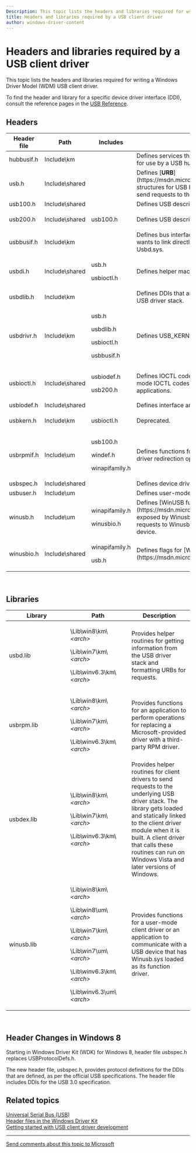 ```yaml
---
Description: This topic lists the headers and libraries required for writing a Windows Driver Model (WDM) USB client driver.
title: Headers and libraries required by a USB client driver
author: windows-driver-content
---
```


# Headers and libraries required by a USB client driver


This topic lists the headers and libraries required for writing a Windows Driver Model (WDM) USB client driver.

To find the header and library for a specific device driver interface (DDI), consult the reference pages in the [USB Reference](https://msdn.microsoft.com/library/windows/hardware/ff540134).

## Headers


<table>
<colgroup>
<col width="25%" />
<col width="25%" />
<col width="25%" />
<col width="25%" />
</colgroup>
<thead>
<tr class="header">
<th>Header file</th>
<th>Path</th>
<th>Includes</th>
<th>Description</th>
</tr>
</thead>
<tbody>
<tr class="odd">
<td>hubbusif.h</td>
<td>Include\km</td>
<td></td>
<td>Defines services that are exported by the USB port driver and are available for use by a USB hub driver.</td>
</tr>
<tr class="even">
<td>usb.h</td>
<td>Include\shared</td>
<td></td>
<td>Defines [<strong>URB</strong>](https://msdn.microsoft.com/library/windows/hardware/ff538923) structures for USB Request Blocks (URBs) required by a client driver to send requests to the USB driver stack.</td>
</tr>
<tr class="odd">
<td>usb100.h</td>
<td>Include\shared</td>
<td></td>
<td>Defines USB descriptors, as per the official USB 1.0 specification.</td>
</tr>
<tr class="even">
<td>usb200.h</td>
<td>Include\shared</td>
<td><p>usb100.h</p></td>
<td>Defines USB descriptors, as per the official USB 2.0 specification.</td>
</tr>
<tr class="odd">
<td>usbbusif.h</td>
<td>Include\km</td>
<td></td>
<td>Defines bus interfaces that are defined for a USB client driver (FDO) that wants to link directly to the port driver instead of linking directly to Usbd.sys.</td>
</tr>
<tr class="even">
<td>usbdi.h</td>
<td>Include\shared</td>
<td><p>usb.h</p>
<p>usbioctl.h</p></td>
<td>Defines helper macros for formatting URBs for specific types of requests.</td>
</tr>
<tr class="odd">
<td>usbdlib.h</td>
<td>Include\km</td>
<td></td>
<td>Defines DDIs that are used by a USB client driver to send requests to the USB driver stack.</td>
</tr>
<tr class="even">
<td>usbdrivr.h</td>
<td>Include\km</td>
<td><p>usb.h</p>
<p>usbdlib.h</p>
<p>usbioctl.h</p>
<p>usbbusif.h</p></td>
<td>Defines USB_KERNEL_IOCTL.</td>
</tr>
<tr class="odd">
<td>usbioctl.h</td>
<td>Include\shared</td>
<td><p>usbiodef.h</p>
<p>usb200.h</p></td>
<td>Defines IOCTL codes supported by the USB driver stack. Includes kernel-mode IOCTL codes for client drivers; user-mode IOCTL codes for applications.</td>
</tr>
<tr class="even">
<td>usbiodef.h</td>
<td>Include\shared</td>
<td></td>
<td>Defines interface and WMI GUIDs.</td>
</tr>
<tr class="odd">
<td>usbkern.h</td>
<td>Include\km</td>
<td><p>usbioctl.h</p></td>
<td>Deprecated.</td>
</tr>
<tr class="even">
<td>usbrpmif.h</td>
<td>Include\um</td>
<td><p>usb100.h</p>
<p>windef.h</p>
<p>winapifamily.h</p></td>
<td>Defines functions for an application to register itself in order to perform driver redirection operations for a USB device.</td>
</tr>
<tr class="odd">
<td>usbspec.h</td>
<td>Include\shared</td>
<td></td>
<td>Defines device driver interfaces, as per the official USB specifications.</td>
</tr>
<tr class="even">
<td>usbuser.h</td>
<td>Include\um</td>
<td></td>
<td>Defines user-mode IOCTL codes that are supported by the USB port driver.</td>
</tr>
<tr class="odd">
<td>winusb.h</td>
<td>Include\um</td>
<td><p>winapifamily.h</p>
<p>winusbio.h</p></td>
<td>Defines [WinUSB functions](https://msdn.microsoft.com/library/windows/hardware/ff540046#winusb) exposed by Winusb.dll, which are used by applications that want to send requests to Winusb.sys that is installed as the function driver for a USB device.</td>
</tr>
<tr class="even">
<td>winusbio.h</td>
<td>Include\shared</td>
<td><p>winapifamily.h</p>
<p>usb.h</p></td>
<td>Defines flags for [WinUSB functions](https://msdn.microsoft.com/library/windows/hardware/ff540046#winusb).</td>
</tr>
</tbody>
</table>

 

## Libraries


<table>
<colgroup>
<col width="33%" />
<col width="33%" />
<col width="33%" />
</colgroup>
<thead>
<tr class="header">
<th>Library</th>
<th>Path</th>
<th>Description</th>
</tr>
</thead>
<tbody>
<tr class="odd">
<td>usbd.lib</td>
<td><p>\Lib\win8\km\<em>&lt;arch&gt;</em></p>
<p>\Lib\win7\km\<em>&lt;arch&gt;</em></p>
<p>\Lib\winv6.3\km\<em>&lt;arch&gt;</em></p></td>
<td>Provides helper routines for getting information from the USB driver stack and formatting URBs for requests.</td>
</tr>
<tr class="even">
<td>usbrpm.lib</td>
<td><p>\Lib\win8\km\<em>&lt;arch&gt;</em></p>
<p>\Lib\win7\km\<em>&lt;arch&gt;</em></p>
<p>\Lib\winv6.3\km\<em>&lt;arch&gt;</em></p></td>
<td>Provides functions for an application to perform operations for replacing a Microsoft-provided driver with a third-party RPM driver.</td>
</tr>
<tr class="odd">
<td>usbdex.lib</td>
<td><p>\Lib\win8\km\<em>&lt;arch&gt;</em></p>
<p>\Lib\win7\km\<em>&lt;arch&gt;</em></p>
<p>\Lib\winv6.3\km\<em>&lt;arch&gt;</em></p></td>
<td>Provides helper routines for client drivers to send requests to the underlying USB driver stack. The library gets loaded and statically linked to the client driver module when it is built. A client driver that calls these routines can run on Windows Vista and later versions of Windows.</td>
</tr>
<tr class="even">
<td>winusb.lib</td>
<td><p>\Lib\win8\km\<em>&lt;arch&gt;</em></p>
<p>\Lib\win8\um\<em>&lt;arch&gt;</em></p>
<p>\Lib\win7\km\<em>&lt;arch&gt;</em></p>
<p>\Lib\win7\um\<em>&lt;arch&gt;</em></p>
<p>\Lib\winv6.3\km\<em>&lt;arch&gt;</em></p>
<p>\Lib\winv6.3\um\<em>&lt;arch&gt;</em></p></td>
<td>Provides functions for a user-mode client driver or an application to communicate with a USB device that has Winusb.sys loaded as its function driver.</td>
</tr>
</tbody>
</table>

 

## Header Changes in Windows 8


Starting in Windows Driver Kit (WDK) for Windows 8, header file usbspec.h replaces USBProtocolDefs.h.

The new header file, usbspec.h, provides protocol definitions for the DDIs that are defined, as per the official USB specifications. The header file includes DDIs for the USB 3.0 specification.

## Related topics
[Universal Serial Bus (USB)](https://msdn.microsoft.com/library/windows/hardware/ff538930)  
[Header files in the Windows Driver Kit](https://msdn.microsoft.com/library/windows/hardware/ff554695)  
[Getting started with USB client driver development](getting-started-with-usb-client-driver-development.md)  

--------------------
[Send comments about this topic to Microsoft](mailto:wsddocfb@microsoft.com?subject=Documentation%20feedback%20%5Busbcon\buses%5D:%20Headers%20and%20libraries%20required%20by%20a%20USB%20client%20driver%20%20RELEASE:%20%281/26/2017%29&body=%0A%0APRIVACY%20STATEMENT%0A%0AWe%20use%20your%20feedback%20to%20improve%20the%20documentation.%20We%20don't%20use%20your%20email%20address%20for%20any%20other%20purpose,%20and%20we'll%20remove%20your%20email%20address%20from%20our%20system%20after%20the%20issue%20that%20you're%20reporting%20is%20fixed.%20While%20we're%20working%20to%20fix%20this%20issue,%20we%20might%20send%20you%20an%20email%20message%20to%20ask%20for%20more%20info.%20Later,%20we%20might%20also%20send%20you%20an%20email%20message%20to%20let%20you%20know%20that%20we've%20addressed%20your%20feedback.%0A%0AFor%20more%20info%20about%20Microsoft's%20privacy%20policy,%20see%20http://privacy.microsoft.com/default.aspx. "Send comments about this topic to Microsoft")


